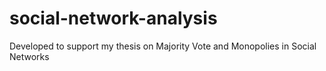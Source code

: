 social-network-analysis
=======================
Developed to support my thesis on Majority Vote and Monopolies in Social Networks
